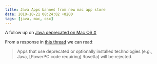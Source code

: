```yaml
---
title: Java Apps banned from new mac app store
date: 2010-10-21 08:24:02 +0200
tags: [java, mac, osx]
---
```


A follow up on [Java deprecated on Mac OS X](/2010/10/21/java-deprecated-on-mac-os-x)

From a response in [this thread](http://lists.apple.com/archives/Java-dev/2010/Oct/msg00121.html) we can read:

<blockquote>
Apps that use deprecated or optionally installed technologies (e.g., Java, [PowerPC code requiring] Rosetta) will be rejected.
</blockquote>
